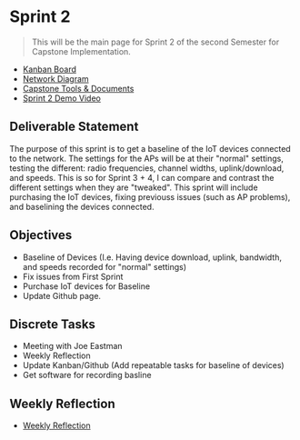 # Sprint 2
> This will be the main page for Sprint 2 of the second Semester for Capstone Implementation.

* [Kanban Board](https://github.com/users/seabar24/projects/3)
* [Network Diagram](https://drive.google.com/file/d/1zrc5vB-Zh1cNHJ6gfCdMh-HSubxW-pPK/view?usp=sharing)
* [Capstone Tools & Documents](https://github.com/seabar24/Capstone/tree/Home/Capstone%20Stuff)
* [Sprint 2 Demo Video]()

## Deliverable Statement
The purpose of this sprint is to get a baseline of the IoT devices connected to the network. The settings for the APs will be at their "normal" settings, testing the different: radio frequencies, channel widths, uplink/download, and speeds. This is so for Sprint 3 + 4, I can compare and contrast the different settings when they are "tweaked". This sprint will include purchasing the IoT devices, fixing previouss issues (such as AP problems), and baselining the devices connected.
## Objectives
- Baseline of Devices (I.e. Having device download, uplink, bandwidth, and speeds recorded for "normal" settings)
- Fix issues from First Sprint
- Purchase IoT devices for Baseline
- Update Github page.
## Discrete Tasks
- Meeting with Joe Eastman
- Weekly Reflection
- Update Kanban/Github (Add repeatable tasks for baseline of devices)
- Get software for recording basline

## Weekly Reflection
- [Weekly Reflection](https://github.com/seabar24/Capstone/wiki/Weekly-Reflection)
